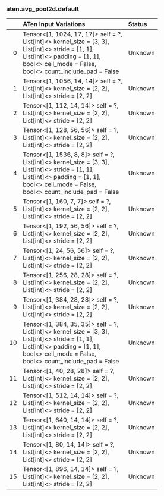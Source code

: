 ### aten.avg_pool2d.default
|    | ATen Input Variations                                                                                                                                                                                      | Status   |
|---:|:-----------------------------------------------------------------------------------------------------------------------------------------------------------------------------------------------------------|:---------|
|  0 | Tensor<[1, 1024, 17, 17]> self = ?,<br>List[int]<> kernel_size = [3, 3],<br>List[int]<> stride = [1, 1],<br>List[int]<> padding = [1, 1],<br>bool<> ceil_mode = False,<br>bool<> count_include_pad = False | Unknown  |
|  1 | Tensor<[1, 1056, 14, 14]> self = ?,<br>List[int]<> kernel_size = [2, 2],<br>List[int]<> stride = [2, 2]                                                                                                    | Unknown  |
|  2 | Tensor<[1, 112, 14, 14]> self = ?,<br>List[int]<> kernel_size = [2, 2],<br>List[int]<> stride = [2, 2]                                                                                                     | Unknown  |
|  3 | Tensor<[1, 128, 56, 56]> self = ?,<br>List[int]<> kernel_size = [2, 2],<br>List[int]<> stride = [2, 2]                                                                                                     | Unknown  |
|  4 | Tensor<[1, 1536, 8, 8]> self = ?,<br>List[int]<> kernel_size = [3, 3],<br>List[int]<> stride = [1, 1],<br>List[int]<> padding = [1, 1],<br>bool<> ceil_mode = False,<br>bool<> count_include_pad = False   | Unknown  |
|  5 | Tensor<[1, 160, 7, 7]> self = ?,<br>List[int]<> kernel_size = [2, 2],<br>List[int]<> stride = [2, 2]                                                                                                       | Unknown  |
|  6 | Tensor<[1, 192, 56, 56]> self = ?,<br>List[int]<> kernel_size = [2, 2],<br>List[int]<> stride = [2, 2]                                                                                                     | Unknown  |
|  7 | Tensor<[1, 24, 56, 56]> self = ?,<br>List[int]<> kernel_size = [2, 2],<br>List[int]<> stride = [2, 2]                                                                                                      | Unknown  |
|  8 | Tensor<[1, 256, 28, 28]> self = ?,<br>List[int]<> kernel_size = [2, 2],<br>List[int]<> stride = [2, 2]                                                                                                     | Unknown  |
|  9 | Tensor<[1, 384, 28, 28]> self = ?,<br>List[int]<> kernel_size = [2, 2],<br>List[int]<> stride = [2, 2]                                                                                                     | Unknown  |
| 10 | Tensor<[1, 384, 35, 35]> self = ?,<br>List[int]<> kernel_size = [3, 3],<br>List[int]<> stride = [1, 1],<br>List[int]<> padding = [1, 1],<br>bool<> ceil_mode = False,<br>bool<> count_include_pad = False  | Unknown  |
| 11 | Tensor<[1, 40, 28, 28]> self = ?,<br>List[int]<> kernel_size = [2, 2],<br>List[int]<> stride = [2, 2]                                                                                                      | Unknown  |
| 12 | Tensor<[1, 512, 14, 14]> self = ?,<br>List[int]<> kernel_size = [2, 2],<br>List[int]<> stride = [2, 2]                                                                                                     | Unknown  |
| 13 | Tensor<[1, 640, 14, 14]> self = ?,<br>List[int]<> kernel_size = [2, 2],<br>List[int]<> stride = [2, 2]                                                                                                     | Unknown  |
| 14 | Tensor<[1, 80, 14, 14]> self = ?,<br>List[int]<> kernel_size = [2, 2],<br>List[int]<> stride = [2, 2]                                                                                                      | Unknown  |
| 15 | Tensor<[1, 896, 14, 14]> self = ?,<br>List[int]<> kernel_size = [2, 2],<br>List[int]<> stride = [2, 2]                                                                                                     | Unknown  |


